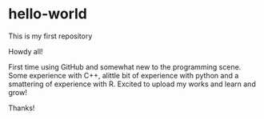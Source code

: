 # hello-world
This is my first repository

Howdy all!

First time using GitHub and somewhat new to the programming scene. Some experience with C++, alittle bit of experience with python and a smattering of experience with R. 
Excited to upload my works and learn and grow!

Thanks!
